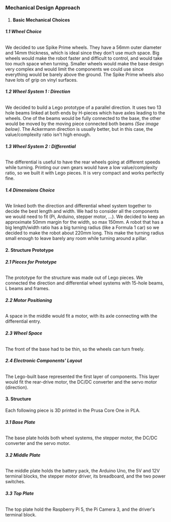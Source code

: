 ### Mechanical Design Approach



1. #### Basic Mechanical Choices

###### **1.1 Wheel Choice**

We decided to use Spike Prime wheels. They have a 56mm outer diameter and 14mm thickness, which is ideal since they don't use much space. Big wheels would make the robot faster and difficult to control, and would take too much space when turning. Smaller wheels would make the base design very complex and would limit the components we could use since everything would be barely above the ground. The Spike Prime wheels also have lots of grip on vinyl surfaces. 



###### **1.2 Wheel System 1 : Direction** 

We decided to build a Lego prototype of a parallel direction. It uses two 13 hole beams linked at both ends by H-pieces which have axles leading to the wheels. One of the beams would be fully connected to the base, the other would be moved by the moving piece connected both beams *(See image below)*. The Ackermann direction is usually better, but in this case, the value/complexity ratio isn't high enough.



###### **1.3 Wheel System 2 : Differential** 

The differential is useful to have the rear wheels going at different speeds while turning. Printing our own gears would have a low value/complexity ratio, so we built it with Lego pieces. It is very compact and works perfectly fine.



###### **1.4 Dimensions Choice**

We linked both the direction and differential wheel system together to decide the best length and width. We had to consider all the components we would need to fit (Pi, Arduino, stepper motor, ...). We decided to keep an approximate 50mm margin for the width, so max 150mm. A robot that has a big length/width ratio has a big turning radius (like a Formula 1 car) so we decided to make the robot about 220mm long. This make the turning radius small enough to leave barely any room while turning around a pillar. 



#### 2\. Structure Prototype

###### **2.1 Pieces for Prototype**

The prototype for the structure was made out of Lego pieces. We connected the direction and differential wheel systems with 15-hole beams, L beams and frames. 



###### **2.2 Motor Positioning** 

A space in the middle would fit a motor, with its axle connecting with the differential entry. 



###### **2.3 Wheel Space**

The front of the base had to be thin, so the wheels can turn freely.



###### **2.4 Electronic Components' Layout**

The Lego-built base represented the first layer of components. This layer would fit the rear-drive motor, the DC/DC converter and the servo motor (direction). 



#### 3\. Structure

Each following piece is 3D printed in the Prusa Core One in PLA.

###### **3.1 Base Plate**

The base plate holds both wheel systems, the stepper motor, the DC/DC converter and the servo motor. 



###### **3.2 Middle Plate** 

The middle plate holds the battery pack, the Arduino Uno, the 5V and 12V terminal blocks, the stepper motor driver, its breadboard, and the two power switches. 



###### **3.3 Top Plate**

The top plate hold the Raspberry Pi 5, the Pi Camera 3, and the driver's terminal block. 





